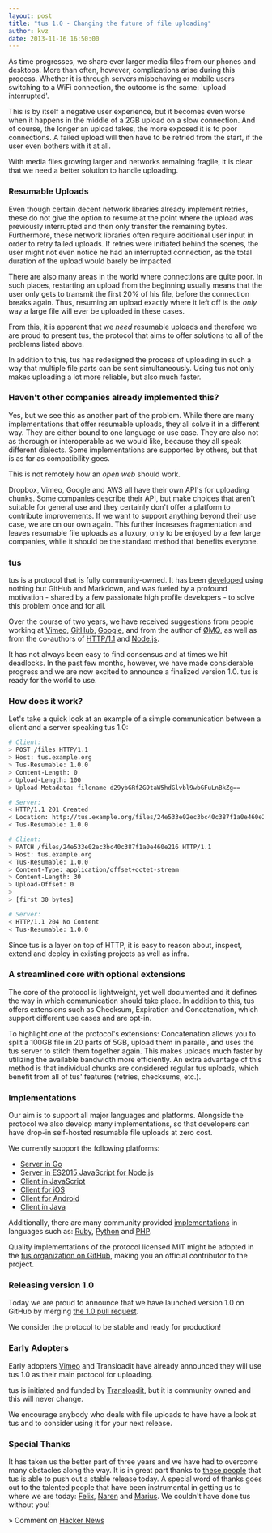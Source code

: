 ```yaml
---
layout: post
title: "tus 1.0 - Changing the future of file uploading"
author: kvz
date: 2013-11-16 16:50:00
---
```


As time progresses, we share ever larger media files from our phones and desktops. More than often, however, complications arise during this process. Whether it is through servers misbehaving or mobile users switching to a WiFi connection, the outcome is the same: 'upload interrupted'.

This is by itself a negative user experience, but it becomes even worse when it happens in the middle of a 2GB upload on a slow connection. And of course, the longer an upload takes, the more exposed it is to poor connections. A failed upload will then have to be retried from the start, if the user even bothers with it at all.

With media files growing larger and networks remaining fragile, it is clear that we need a better solution to handle uploading.

### Resumable Uploads

Even though certain decent network libraries already implement retries, these do not give the option to resume at the point where the upload was previously interrupted and then only transfer the remaining bytes. Furthermore, these network libraries often require additional user input in order to retry failed uploads. If retries were initiated behind the scenes, the user might not even notice he had an interrupted connection, as the total duration of the upload would barely be impacted.

There are also many areas in the world where connections are quite poor. In such places, restarting an upload from the beginning usually means that the user only gets to transmit the first 20% of his file, before the connection breaks again. Thus, resuming an upload exactly where it left off is the *only* way a large file will ever be uploaded in these cases.

From this, it is apparent that we *need* resumable uploads and therefore we are proud to present tus, the protocol that aims to offer solutions to all of the problems listed above. 

In addition to this, tus has redesigned the process of uploading in such a way that multiple file parts can be sent simultaneously. Using tus not only makes uploading a lot more reliable, but also much faster.

### Haven't other companies already implemented this?

Yes, but we see this as another part of the problem. While there are many implementations that offer resumable uploads, they all solve it in a different way. They are either bound to one language or use case. They are also not as thorough or interoperable as we would like, because they all speak different dialects. Some implementations are supported by others, but that is as far as compatibility goes.

This is not remotely how an *open web* should work.

Dropbox, Vimeo, Google and AWS all have their own API's for uploading chunks. Some companies describe their API, but make choices that aren't suitable for general use and they certainly don't offer a platform to contribute improvements. If we want to support anything beyond their use case, we are on our own again. This further increases fragmentation and leaves resumable file uploads as a luxury, only to be enjoyed by a few large companies, while it should be the standard method that benefits everyone.

### tus

tus is a protocol that is fully community-owned. It has been [developed](https://github.com/tus/tus-resumable-upload-protocol) using nothing but GitHub and Markdown, and was fueled by a profound motivation - shared by a few passionate high profile developers - to solve this problem once and for all.

Over the course of two years, we have received suggestions from people working at
[Vimeo](https://github.com/tus/tus-resumable-upload-protocol/issues?q=mentions%3Avayam),
[GitHub](https://github.com/tus/tus-resumable-upload-protocol/issues?q=mentions%3Atechnoweenie),
[Google](https://github.com/tus/tus-resumable-upload-protocol/issues?q=mentions%3ABaughn),
and from the author of
[ØMQ](https://github.com/tus/tus.io/issues?q=mentions%3Ahintjens), as well as from the co-authors of
[HTTP/1.1](https://github.com/tus/tus-resumable-upload-protocol/issues?q=mentions%3Areschke) and
[Node.js](https://github.com/tus/tus-resumable-upload-protocol/issues?q=mentions%3Afelixge).

It has not always been easy to find consensus and at times we hit deadlocks. In the past few months, however, we have made considerable progress and we are now excited to announce a finalized version 1.0. tus is ready for the world to use.

### How does it work?

Let's take a quick look at an example of a simple communication between a client and a server speaking tus 1.0:

```bash
# Client:
> POST /files HTTP/1.1
> Host: tus.example.org
> Tus-Resumable: 1.0.0
> Content-Length: 0
> Upload-Length: 100
> Upload-Metadata: filename d29ybGRfZG9taW5hdGlvbl9wbGFuLnBkZg==

# Server:
< HTTP/1.1 201 Created
< Location: http://tus.example.org/files/24e533e02ec3bc40c387f1a0e460e216
< Tus-Resumable: 1.0.0

# Client:
> PATCH /files/24e533e02ec3bc40c387f1a0e460e216 HTTP/1.1
> Host: tus.example.org
< Tus-Resumable: 1.0.0
> Content-Type: application/offset+octet-stream
> Content-Length: 30
> Upload-Offset: 0
>
> [first 30 bytes]

# Server:
< HTTP/1.1 204 No Content
< Tus-Resumable: 1.0.0
```

Since tus is a layer on top of HTTP, it is easy to reason about, inspect, extend and deploy in existing projects as well as infra.

### A streamlined core with optional extensions

The core of the protocol is lightweight, yet well documented and it defines the way in which communication should take place. In addition to this, tus offers extensions such as Checksum, Expiration and Concatenation, which support different use cases and are opt-in.

To highlight one of the protocol's extensions: Concatenation allows you to split a 100GB file in 20 parts of 5GB, upload them in parallel, and uses the tus server to stitch them together again. This makes uploads much faster by utilizing the available bandwidth more efficiently. An extra advantage of this method is that individual chunks are considered regular tus uploads, which benefit from all of tus' features (retries, checksums, etc.).

### Implementations

Our aim is to support all major languages and platforms. Alongside the protocol
we also develop many implementations, so that developers can have drop-in self-hosted resumable
file uploads at zero cost.

We currently support the following platforms:

 - [Server in Go](https://github.com/tus/tusd)
 - [Server in ES2015 JavaScript for Node.js](https://github.com/tus/tus-node-server)
 - [Client in JavaScript](https://github.com/tus/tus-js-client)
 - [Client for iOS](https://github.com/tus/TUSKit)
 - [Client for Android](https://github.com/tus/tus-android-client)
 - [Client in Java](https://github.com/tus/tus-java-client)

Additionally, there are many community provided [implementations](http://www.tus.io/implementations.html) in languages such as:
[Ruby](https://github.com/picocandy/rubytus),
[Python](https://github.com/vayam/tuspy) and
[PHP](https://github.com/leblanc-simon/php-tus).

Quality implementations of the protocol licensed MIT might be adopted in the [tus organization on GitHub](https://github.com/tus), making you an official contributor to the project.

### Releasing version 1.0

Today we are proud to announce that we have launched version 1.0 on GitHub by merging [the 1.0 pull request](https://github.com/tus/tus-resumable-upload-protocol/pull/57).

We consider the protocol to be stable and ready for production!

### Early Adopters

Early adopters [Vimeo](https://vimeo.com) and Transloadit have already announced they will use tus 1.0 as their main protocol for uploading.

tus is initiated and funded by [Transloadit](https://transloadit.com), but it is community owned and this will never change.

We encourage anybody who deals with file uploads to have have a look at tus and to consider using it for your next release.

### Special Thanks

It has taken us the better part of three years and we have had to overcome many obstacles along the way. It is in great part thanks to [these people](/about.html) that tus is able to push out a stable release today. A special 
word of thanks goes out to the talented people that have been instrumental in getting us to where we are today: [Felix](https://felixge.com), [Naren](https://github.com/vayam) and [Marius](https://transloadit.com/about#marius). We couldn't have done tus without you!

» Comment on [Hacker News](##############)
